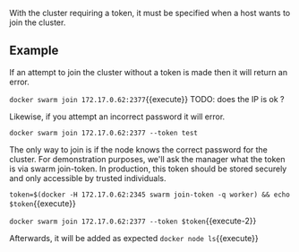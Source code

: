 With the cluster requiring a token, it must be specified when a host wants to join the cluster.

## Example

If an attempt to join the cluster without a token is made then it will return an error.

`docker swarm join 172.17.0.62:2377`{{execute}}
TODO: does the IP is ok ?

Likewise, if you attempt an incorrect password it will error.

`docker swarm join 172.17.0.62:2377 --token test`

The only way to join is if the node knows the correct password for the cluster. For demonstration purposes, we'll ask the manager what the token is via swarm join-token. In production, this token should be stored securely and only accessible by trusted individuals.

`token=$(docker -H 172.17.0.62:2345 swarm join-token -q worker) && echo $token`{{execute}}

`docker swarm join 172.17.0.62:2377 --token $token`{{execute-2}}

Afterwards, it will be added as expected `docker node ls`{{execute}}

